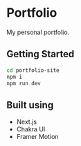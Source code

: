 # Portfolio

My personal portfolio.

## Getting Started

```bash
cd portfolio-site
npm i
npm run dev
```

## Built using

- Next.js
- Chakra UI
- Framer Motion
